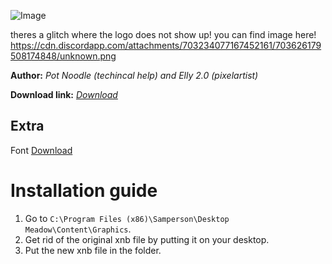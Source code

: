 
![Image](https://cdn.discordapp.com/attachments/703234077167452161/703626179508174848/unknown.png)


theres a glitch where the logo does not show up! you can find image here! https://cdn.discordapp.com/attachments/703234077167452161/703626179508174848/unknown.png

**Author:** *Pot Noodle (techincal help) and Elly 2.0 (pixelartist)*

**Download link:** *[Download](https://cdn.discordapp.com/attachments/703234077167452161/703618660362878997/NatureSheet.xnb)*

## Extra

Font [Download](https://cdn.discordapp.com/attachments/703234077167452161/703633818011172904/RENAMEME.ttf)

# Installation guide
1. Go to `C:\Program Files (x86)\Samperson\Desktop Meadow\Content\Graphics`. 
2. Get rid of the original xnb file by putting it on your desktop.
3. Put the new xnb file in the folder.

